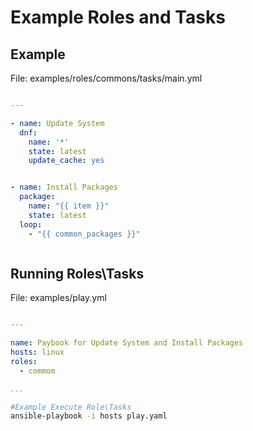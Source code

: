 # Example Roles and Tasks

## Example

File: examples/roles/commons/tasks/main.yml

```yml

---

- name: Update System
  dnf:
    name: '*'
    state: latest
    update_cache: yes


- name: Install Packages
  package:
    name: "{{ item }}"
    state: latest
  loop:
    - "{{ common_packages }}"



```

## Running Roles\Tasks

File: examples/play.yml

```yml

---

name: Paybook for Update System and Install Packages
hosts: linux
roles:
  - commom

...

```

```sh
#Example Execute Role\Tasks
ansible-playbook -i hosts play.yaml

```
